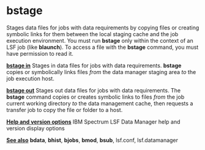 # bstage

Stages data files for jobs with data requirements by copying files or creating symbolic links for them between the local staging cache and the job execution environment. You must run **bstage** only within the context of an LSF job (like **blaunch**). To access a file with the **bstage** command, you must have permission to read it.

**[bstage in](https://www.ibm.com/support/knowledgecenter/SSWRJV_10.1.0/lsf_command_ref/bstage.1in.1.html?view=kc)**
Stages in data files for jobs with data requirements. **bstage** copies or symbolically links files *from* the data manager staging area *to* the job execution host.

**[bstage out](https://www.ibm.com/support/knowledgecenter/SSWRJV_10.1.0/lsf_command_ref/bstage.2out.1.html?view=kc)**
Stages out data files for jobs with data requirements. The **bstage** command copies or creates symbolic links to files *from* the job current working directory *to* the data management cache, then requests a transfer job to copy the file or folder to a host.

**[Help and version options](https://www.ibm.com/support/knowledgecenter/SSWRJV_10.1.0/lsf_command_ref/bstage.3other.1.html?view=kc)**
IBM Spectrum LSF Data Manager help and version display options

**[See also](https://www.ibm.com/support/knowledgecenter/SSWRJV_10.1.0/lsf_command_ref/bstage.4seealso.1.html?view=kc)**
**bdata**, **bhist**, **bjobs**, **bmod**, **bsub**, lsf.conf, lsf.datamanager